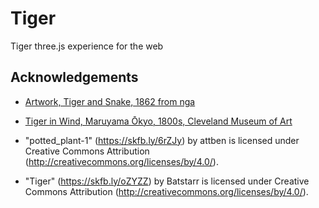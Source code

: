
# Tiger

Tiger three.js experience for the web

## Acknowledgements

 - [Artwork, Tiger and Snake, 1862 from nga](https://www.nga.gov/collection/art-object-page.195132.html)

- [Tiger in Wind, Maruyama Ōkyo, 1800s, Cleveland Museum of Art](https://www.clevelandart.org/art/1971.232)

- "potted_plant-1" (https://skfb.ly/6rZJy) by attben is licensed under Creative Commons Attribution (http://creativecommons.org/licenses/by/4.0/).

- "Tiger" (https://skfb.ly/oZYZZ) by Batstarr is licensed under Creative Commons Attribution (http://creativecommons.org/licenses/by/4.0/).
